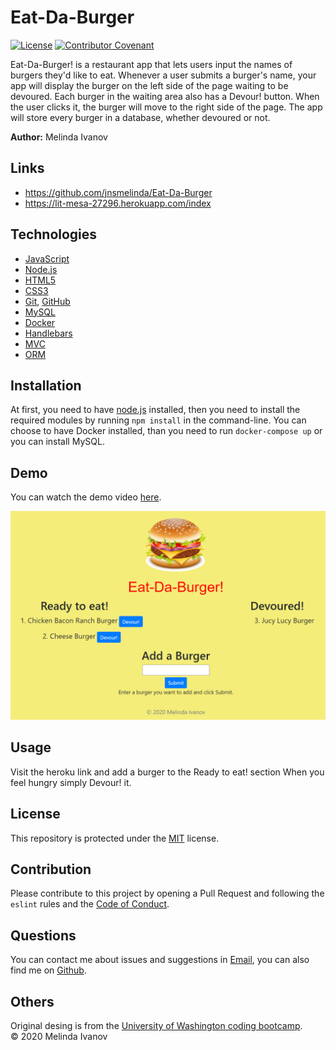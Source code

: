 # Eat-Da-Burger

[![License](https://img.shields.io/static/v1?label=License&message=MIT&color=green)](https://choosealicense.com/licenses/mit/)
[![Contributor Covenant](https://img.shields.io/badge/Contributor%20Covenant-v2.0%20adopted-ff69b4.svg)](https://www.contributor-covenant.org/version/2/0/code_of_conduct/)

Eat-Da-Burger! is a restaurant app that lets users input the names of burgers they'd like to eat. Whenever a user submits a burger's name, your app will display the burger on the left side of the page waiting to be devoured. Each burger in the waiting area also has a Devour! button. When the user clicks it, the burger will move to the right side of the page. The app will store every burger in a database, whether devoured or not.

**Author:** Melinda Ivanov

## Links
- https://github.com/jnsmelinda/Eat-Da-Burger
- https://lit-mesa-27296.herokuapp.com/index

## Technologies
- [JavaScript](https://www.javascript.com)
- [Node.js](https://nodejs.org/en/)
- [HTML5](https://en.wikipedia.org/wiki/HTML5)
- [CSS3](https://en.wikipedia.org/wiki/Cascading_Style_Sheets)
- [Git](https://git-scm.com/), [GitHub](https://github.com)
- [MySQL](https://www.mysql.com/)
- [Docker](https://www.docker.com/)
- [Handlebars](https://handlebarsjs.com/)
- [MVC](https://en.wikipedia.org/wiki/Model%E2%80%93view%E2%80%93controller)
- [ORM](https://en.wikipedia.org/wiki/Object-relational_mapping)


## Installation
At first, you need to have [node.js](https://nodejs.org/) installed, then you need to install the required modules by running `npm install` in the command-line. You can choose to have Docker installed, than you need to run `docker-compose up` or you can install MySQL.

## Demo
You can watch the demo video [here](https://youtu.be/783PBATi0oU).

![demo-image](public/assets/img/demo.png)

## Usage
Visit the heroku link and add a burger to the Ready to eat! section When you feel hungry simply Devour! it. 

## License
This repository is protected under the [MIT](https://choosealicense.com/licenses/mit/) license.

## Contribution
Please contribute to this project by opening a Pull Request and following the `eslint` rules and the [Code of Conduct](https://www.contributor-covenant.org/version/2/0/code_of_conduct/).

## Questions
You can contact me about issues and suggestions in [Email](mailto:jns.melinda@gmail.com), you can also find me on [Github](https://github.com/jnsmelinda).

## Others
Original desing is from the [University of Washington coding bootcamp](https://bootcamp.uw.edu).
</br>
© 2020 Melinda Ivanov
